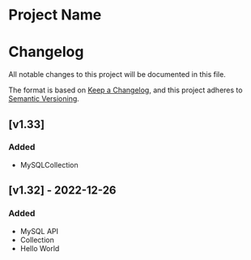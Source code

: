 # Project Name

# Changelog

All notable changes to this project will be documented in this file.

The format is based on [Keep a Changelog](https://keepachangelog.com/en/1.0.0/),
and this project adheres to [Semantic Versioning](https://semver.org/spec/v2.0.0.html).

## [v1.33]

### Added

- MySQLCollection

## [v1.32] - 2022-12-26

### Added

- MySQL API
- Collection
- Hello World